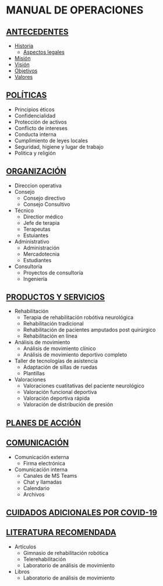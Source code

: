 # MANUAL DE OPERACIONES

## [ANTECEDENTES](antecedentes.md)
 - [Historia](antecedentes.md#historia)
   - [Aspectos legales](antecedentes.md#aspectos-legales)
 - [Misión](antecedentes.md#misión)
 - [Visión](antecedentes.md#visión)
 - [Objetivos](antecedentes.md#objetivos)
 - [Valores](antecedentes.md#valores)
 
## [POLÍTICAS](politicas.md)
 - Principios éticos
 - Confidencialidad
 - Protección de activos
 - Conflicto de intereses
 - Conducta interna
 - Cumplimiento de leyes locales
 - Seguridad, higiene y lugar de trabajo
 - Politica y religión
 
## [ORGANIZACIÓN](organizacion.md)
 - Direccion operativa
 - Consejo
   - Consejo directivo
   - Consejo Consultivo
 - Técnico
   - Directior médico
   - Jefe de terapia
   - Terapeutas
   - Estuiantes
 - Administrativo
   - Administración
   - Mercadotecnia
   - Estudiantes
 - Consultoría
   - Proyectos de consultoría
   - Ingeniería
   
## [PRODUCTOS Y SERVICIOS](productosyservicios.md)
 - Rehabilitación
   - Terapia de rehabilitación robótiva neurológica
   - Rehabilitación tradicional
   - Rehabilitación de pacientes amputados post quirúrgico
   - Rehabilitación en línea
 - Análisis de movimiento
   - Análisis de movimiento clínico
   - Análisis de movimiento deportivo completo
 - Taller de tecnologías de asistencia
   - Adaptación de sillas de ruedas
   - Plantillas
 - Valoraciones
   - Valoraciones cuatitativas del paciente neurológico
   - Valoración funcional deportiva
   - Valoración deportiva rápida
   - Valoración de distribución de presión
   
## [PLANES DE ACCIÓN](planesdeaccion.md)

## [COMUNICACIÓN](comunicacion.md)
 - Comunicación externa
   - Firma electrónica
 - Comunicación interna
   - Canales de MS Teams
   - Chat y llamadas
   - Calendario
   - Archivos
   
## [CUIDADOS ADICIONALES POR COVID-19](cuidadoscovid)

## [LITERATURA RECOMENDADA](literaturarecomendada.md)
 - Artículos
   - Gimnasio de rehabilitación robótica
   - Telerehabilitación
   - Laboratorio de análisis de movimiento
 - Libros
   - Laboratorio de análisis de movimiento
